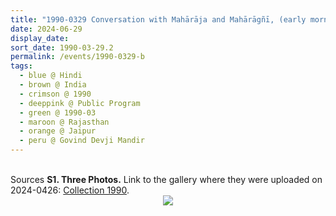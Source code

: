 ```yaml
---
title: "1990-0329 Conversation with Mahārāja and Mahārāgñī, (early morning hours) after the Public Program, Govind Devjī Mandir (Palace of the Mahārāja), Jalebi Chowk, Badi Chopade, J.D.A. Market, Jaipur, Rajasthan, India"
date: 2024-06-29
display_date: 
sort_date: 1990-03-29.2
permalink: /events/1990-0329-b
tags:
  - blue @ Hindi
  - brown @ India
  - crimson @ 1990
  - deeppink @ Public Program
  - green @ 1990-03
  - maroon @ Rajasthan
  - orange @ Jaipur
  - peru @ Govind Devji Mandir 
---
```


<br>

<wave-list>
  <list-title color="DarkSeaGreen" width="40">Sources</list-title>
  <list-item color="BlanchedAlmond"  width="280"><b>S1. Three Photos.</b> Link to the gallery where they were uploaded on 2024-0426: <a href="https://eternalmoments.smugmug.com/Collections/Yogi-Mahajan-Collection/1990/">Collection 1990</a>.</list-item>
</wave-list>

<div style="text-align: center"><img src="https://pub-bcc3cbe9b1e94ba1ac28915f7a3900fa.r2.dev/1990-0329-a_Conversation_with_Maharaja_and_Maharagni_(early_morning)_after_Public_Prog_Govind_Devji_Mandir_(Palace_of_the_Maharaja)_Jalebi_Chowk_Badi_Chopade_J.D.A._Market_Jaipur_Rajasthan_India_02_(fr_tif)_(Yogi_Mahajan_Collection).jpg" /></div>